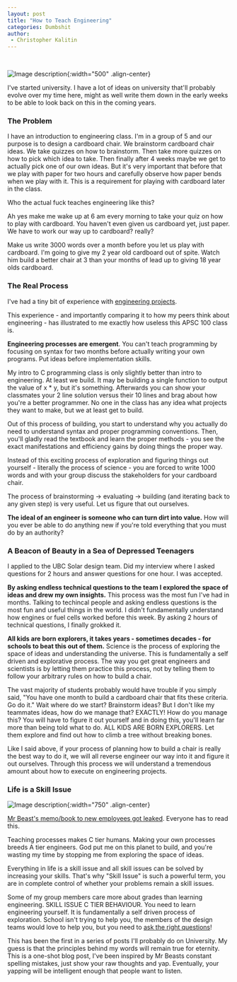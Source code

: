 ```yaml
---
layout: post
title: "How to Teach Engineering"
categories: Dumbshit
author:
 - Christopher Kalitin
---
```

<head>
    <meta property="og:image" content="{{site.url}}/assets/images/to-teach-engineering/Rocket.jpg">
</head>

![Image description]({{site.url}}/assets/images/to-teach-engineering/Rocket.jpg){:width="500" .align-center}

I've started university. I have a lot of ideas on university that'll probably evolve over my time here, might as well write them down in the early weeks to be able to look back on this in the coming years.

### <b>The Problem</b>

I have an introduction to engineering class. I'm in a group of 5 and our purpose is to design a cardboard chair. We brainstorm cardboard chair ideas. We take quizzes on how to brainstorm. Then take more quizzes on how to pick which idea to take. Then finally after 4 weeks maybe we get to actually pick one of our own ideas. But it's very important that before that we play with paper for two hours and carefully observe how paper bends when we play with it. This is a requirement for playing with cardboard later in the class.

Who the actual fuck teaches engineering like this?

Ah yes make me wake up at 6 am every morning to take your quiz on how to play with cardboard. You haven't even given us cardboard yet, just paper. We have to work our way up to cardboard? really?

Make us write 3000 words over a month before you let us play with cardboard. I'm going to give my 2 year old cardboard out of spite. Watch him build a better chair at 3 than your months of lead up to giving 18 year olds cardboard.

### <b>The Real Process</b>

I've had a tiny bit of experience with <a href="https://github.com/CKalitin">engineering projects</a>. 

This experience - and importantly comparing it to how my peers think about engineering - has illustrated to me exactly how useless this APSC 100 class is. 

<b>Engineering processes are emergent</b>. You can't teach programming by focusing on syntax for two months before actually writing your own programs. Put ideas before implementation skills.

My intro to C programming class is only slightly better than intro to engineering. At least we build. It may be building a single function to output the value of x * y, but it's something. Afterwards you can show your classmates your 2 line solution versus their 10 lines and brag about how you're a better programmer. No one in the class has any idea what projects they want to make, but we at least get to build.

Out of this process of building, you start to understand why you actually do need to understand syntax and proper programming conventions. Then, you'll gladly read the textbook and learn the proper methods - you see the exact manifestations and efficiency gains by doing things the proper way.

Instead of this exciting process of exploration and figuring things out yourself - literally the process of science - you are forced to write 1000 words and with your group discuss the stakeholders for your cardboard chair. 

The process of brainstorming -> evaluating -> building (and iterating back to any given step) is very useful. Let us figure that out ourselves. 

<b>The ideal of an engineer is someone who can turn dirt into value.</b> How will you ever be able to do anything new if you're told everything that you must do by an authority?

### <b>A Beacon of Beauty in a Sea of Depressed Teenagers</b>

I applied to the UBC Solar design team. Did my interview where I asked questions for 2 hours and answer questions for one hour. I was accepted.

<b>By asking endless technical questions to the team I explored the space of ideas and drew my own insights.</b> This process was the most fun I've had in months. Talking to techincal people and asking endless questions is the most fun and useful things in the world. I didn't fundamentally understand how engines or fuel cells worked before this week. By asking 2 hours of technical questions, I finally grokked it.

<b>All kids are born explorers, it takes years - sometimes decades - for schools to beat this out of them.</b> Science is the process of exploring the space of ideas and understanding the universe. This is fundamentally a self driven and explorative process. The way you get great engineers and scientists is by letting them practice this process, not by telling them to follow your arbitrary rules on how to build a chair.

The vast majority of students probably would have trouble if you simply said, "You have one month to build a cardboard chair that fits these criteria. Go do it." Wait where do we start? Brainstorm ideas? But I don't like my teammates ideas, how do we manage that? EXACTLY! How do you manage this? You will have to figure it out yourself and in doing this, you'll learn far more than being told what to do. ALL KIDS ARE BORN EXPLORERS. Let them explore and find out how to climb a tree without breaking bones.

Like I said above, if your process of planning how to build a chair is really the best way to do it, we will all reverse engineer our way into it and figure it out ourselves. Through this process we will understand a tremendous amount about how to execute on engineering projects.

### <b>Life is a Skill Issue</b>

![Image description]({{site.url}}/assets/images/to-teach-engineering/beast.png){:width="750" .align-center}

<a href="https://drive.google.com/file/d/1YaG9xpu-WQKBPUi8yQ4HaDYQLUSa7Y3J/view">Mr Beast's memo/book to new employees got leaked</a>. Everyone has to read this.

Teaching processes makes C tier humans. Making your own processes breeds A tier engineers. God put me on this planet to build, and you're wasting my time by stopping me from exploring the space of ideas.

Everything in life is a skill issue and all skill issues can be solved by increasing your skills. That's why "Skill Issue" is such a powerful term, you are in complete control of whether your problems remain a skill issues.

Some of my group members care more about grades than learning engineering. SKILL ISSUE C TIER BEHAVIOUR. You need to learn engineering yourself. It is fundamentally a self driven process of exploration. School isn't trying to help you, the members of the design teams would love to help you, but you need to <a href="https://dontasktoask.com">ask the right questions</a>!

This has been the first in a series of posts I'll probably do on University. My guess is that the principles behind my words will remain true for eternity. This is a one-shot blog post, I've been inspired by Mr Beasts constant spelling mistakes, just show your raw thoughts and yap. Eventually, your yapping will be intelligent enough that people want to listen.